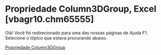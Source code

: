 
# Propriedade Column3DGroup, Excel [vbagr10.chm65555]

Olá! Você foi redirecionado para uma das nossas páginas de Ajuda F1. Selecione o tópico que estava procurando abaixo.

[Propriedade Column3DGroup](http://msdn.microsoft.com/library/9fa90f46-29b8-c710-93de-4150e276330c%28Office.15%29.aspx)
